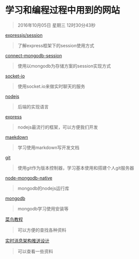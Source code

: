 # 学习和编程过程中用到的网站
>2016年10月05日 星期三 12时30分43秒 

[expressjs/session](https://github.com/expressjs/session?_ga=1.167680702.1076416225.1475221740#compatible-session-stores)
>了解express框架下的session使用方式

[connect-mongodb-session](https://www.npmjs.com/package/connect-mongodb-session)
>使用以mongodb为存储方案的session实现方式

[socket-io](http://socket.io/docs/server-api/)
>使用socket.io来做实时聊天的服务

[nodejs](https://nodejs.org/dist/latest-v4.x/docs/api/assert.html)
>后端的实现语言

[express](http://expressjs.com/en/advanced/best-practice-security.html)
>nodejs最流行的框架，可以方便我们开发

[maekdown](https://wastemobile.gitbooks.io/gitbook-chinese/content/format/markdown.html)
>学习使用markdown写开发文档

[git](https://git-scm.com/book/zh/v2/%E8%87%AA%E5%AE%9A%E4%B9%89-Git-%E4%BD%BF%E7%94%A8%E5%BC%BA%E5%88%B6%E7%AD%96%E7%95%A5%E7%9A%84%E4%B8%80%E4%B8%AA%E4%BE%8B%E5%AD%90)
>使用git作为版本控制器，学习基本使用和搭建个人git服务器

[node-mongodb-native](https://mongodb.github.io/node-mongodb-native/2.2/tutorials/crud/)
>mongodb的nodejs运行库

[mongodb](https://docs.mongodb.com/manual/installation/) 
>mongodb学习使用安装等

[菜鸟教程](http://www.runoob.com/mongodb/mongodb-query.html)
>可以方便的查找各种资料

[实时消息架构推送设计](https://www.zhihu.com/question/23015432)
>可以查看一些资料
